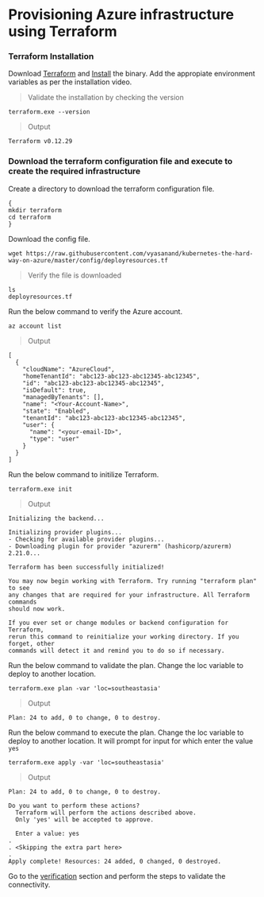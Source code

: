 # Provisioning Azure infrastructure using Terraform

### Terraform Installation

Download [Terraform](https://www.terraform.io/downloads.html) and [Install](https://learn.hashicorp.com/tutorials/terraform/install-cli) the binary.
Add the appropiate environment variables as per the installation video.

> Validate the installation by checking the version

```shell
terraform.exe --version
```
> Output

```shell
Terraform v0.12.29
```

### Download the terraform configuration file and execute to create the required infrastructure

Create a directory to download the terraform configuration file.

```shell
{
mkdir terraform
cd terraform
}
```

Download the config file.

```shell
wget https://raw.githubusercontent.com/vyasanand/kubernetes-the-hard-way-on-azure/master/config/deployresources.tf
```
> Verify the file is downloaded

```shell
ls
deployresources.tf
```
Run the below command to verify the Azure account.

```shell
az account list
```
> Output

```shell
[
  {
    "cloudName": "AzureCloud",
    "homeTenantId": "abc123-abc123-abc12345-abc12345",
    "id": "abc123-abc123-abc12345-abc12345",
    "isDefault": true,
    "managedByTenants": [],
    "name": "<Your-Account-Name>",
    "state": "Enabled",
    "tenantId": "abc123-abc123-abc12345-abc12345",
    "user": {
      "name": "<your-email-ID>",
      "type": "user"
    }
  }
]

```
Run the below command to initilize Terraform.

```shell
terraform.exe init
```
> Output

```shell
Initializing the backend...

Initializing provider plugins...
- Checking for available provider plugins...
- Downloading plugin for provider "azurerm" (hashicorp/azurerm) 2.21.0...

Terraform has been successfully initialized!

You may now begin working with Terraform. Try running "terraform plan" to see
any changes that are required for your infrastructure. All Terraform commands
should now work.

If you ever set or change modules or backend configuration for Terraform,
rerun this command to reinitialize your working directory. If you forget, other
commands will detect it and remind you to do so if necessary.

```

Run the below command to validate the plan. Change the loc variable to deploy to another location.

```shell
terraform.exe plan -var 'loc=southeastasia'
```
> Output

```shell
Plan: 24 to add, 0 to change, 0 to destroy.
```

Run the below command to execute the plan. Change the loc variable to deploy to another location.
It will prompt for input for which enter the value ```yes```

```shell
terraform.exe apply -var 'loc=southeastasia'
```
> Output

```shell
Plan: 24 to add, 0 to change, 0 to destroy.

Do you want to perform these actions?
  Terraform will perform the actions described above.
  Only 'yes' will be accepted to approve.

  Enter a value: yes
. 
. <Skipping the extra part here>
.
Apply complete! Resources: 24 added, 0 changed, 0 destroyed.
```

Go to the [verification](02-compute-resources.md#verification) section and perform the steps to validate the connectivity.
